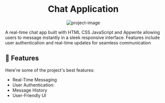 <h1 align="center" id="title">Chat Application</h1>

<p align="center"><img src="https://socialify.git.ci/moeez5251/Chat-App/image?font=Inter&amp;language=1&amp;name=1&amp;owner=1&amp;pattern=Solid&amp;theme=Dark" alt="project-image"></p>

<p id="description">A real-time chat app built with HTML CSS JavaScript and Appwrite allowing users to message instantly in a sleek responsive interface. Features include user authentication and real-time updates for seamless communication</p>

  
  
<h2>🧐 Features</h2>

Here're some of the project's best features:

*   Real-Time Messaging
*   User Authentication:
*   Message History
*   User-Friendly UI

